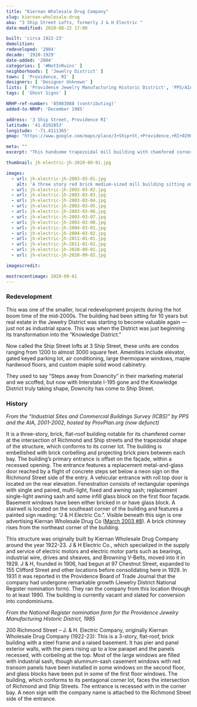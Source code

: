 ```yaml
---
title: "Kiernan Wholesale Drug Company"
slug: kiernan-wholesale-drug
aka: "3 Ship Street Lofts, formerly J & H Electric "
date-modified: 2020-08-22 17:00

built: 'circa 1922-23'
demolition: 
redeveloped: '2004'
decade: '1920-1929'
date-added: '2004'
categories: [ '#NotInRuins' ]
neighborhoods: [ 'Jewelry District' ]
town: [ 'Providence, RI' ]
designers: [ 'Designer Unknown' ]
lists: [ 'Providence Jewelry Manufacturing Historic District', 'PPS/AIA Industrial Commercial Buildings Survey', 'Providence Industrial Sites 1981', 'National Register of Historic Places' ]
tags: [ 'Ghost Signs' ]

NRHP-ref-number: '85003088 (contributing)'
added-to-NRHP: 'December 1985'

address: '3 Ship Street, Providence RI'
latitude: '41.8192853'
longitude: '-71.4111365'
gmap: "https://www.google.com/maps/place/3+Ship+St,+Providence,+RI+02903/@41.8192853,-71.4111365,17z/data=!3m1!4b1!4m5!3m4!1s0x89e44515951e1d83:0x9fc99c28813f096f!8m2!3d41.8192853!4d-71.4089478"

meta: ""
excerpt: "This handsome trapezoidal mill building with chamfered corner in the Jewelry District was converted to lofts in 2004."

thumbnail: jh-electric-jh-2020-09-01.jpg

images:
  - url: jh-electric-jh-2003-03-01.jpg
    alt: 'A three story red brick medium-sized mill building sitting on a raised concrete basement on a trapezoidal corner lot.'
  - url: jh-electric-jh-2003-03-02.jpg
  - url: jh-electric-jh-2003-03-03.jpg
  - url: jh-electric-jh-2003-03-04.jpg
  - url: jh-electric-jh-2003-03-05.jpg
  - url: jh-electric-jh-2003-03-06.jpg
  - url: jh-electric-jh-2003-03-07.jpg
  - url: jh-electric-jh-2003-03-08.jpg
  - url: jh-electric-jh-2004-03-01.jpg
  - url: jh-electric-jh-2004-03-02.jpg
  - url: jh-electric-jh-2011-01-01.jpg
  - url: jh-electric-jh-2011-01-02.jpg
  - url: jh-electric-jh-2020-09-01.jpg
  - url: jh-electric-jh-2020-09-02.jpg

imagescredit:

mostrecentimage: 2020-09-01
---
```


### Redevelopment

This was one of the smaller, local redevelopment projects during the hot boom time of the mid-2000s. The building had been sitting for 10 years but real estate in the Jewelry District was starting to become valuable again — just not as industrial space. This was when the District was just beginning its transformation into the “Knowledge District.”

Now called the Ship Street lofts at 3 Ship Street, these units are condos ranging from 1200 to almost 3000 square feet. Amenities include elevator, gated keyed parking lot, air conditioning, large thermopane windows, maple hardwood floors, and custom maple solid wood cabinetry. 

They used to say “Steps away from Downcity” in their marketing material and we scoffed, but now with Interstate I-195 gone and the Knowledge District truly taking shape, Downcity has come to Ship Street. 


### History

_From the “Industrial Sites and Commercial Buildings Survey (ICBS)” by PPS and the AIA, 2001-2002, hosted by ProvPlan.org (now defunct)_

It is a three-story, brick, flat-roof building notable for its chamfered corner at the intersection of Richmond and Ship streets and the trapezoidal shape of the structure, which conforms to its corner lot. The building is embellished with brick corbelling and projecting brick piers between each bay. The building’s primary entrance is offset on the façade, within a recessed opening. The entrance features a replacement metal-and-glass door reached by a flight of concrete steps set below a neon sign on the Richmond Street side of the entry. A vehicular entrance with roll top door is located on the rear elevation. Fenestration consists of rectangular openings with single and paired, multi-light, fixed and awning sash; replacement single-light awning sash and some infill glass block on the first floor façade. Basement windows have been either bricked in or have glass block. A stairwell is located on the southeast corner of the building and features a painted sign reading: “J & H Electric Co.”. Visible beneath this sign is one advertising Kiernan Wholesale Drug Co ([March 2003 #8](#photo-jh-electric-jh-2003-03-08)). A brick chimney rises from the northeast corner of the building.

This structure was originally built by Kiernan Wholesale Drug Company around the year 1922-23. J & H Electric Co., which specialized in the supply and service of electric motors and electric motor parts such as bearings, industrial wire, drives and sheaves, and Browning V-Belts, moved into it in 1929. J & H, founded in 1906, had begun at 97 Chestnut Street, expanded to 155 Clifford Street and other locations before consolidating here in 1929. In 1931 it was reported in the Providence Board of Trade Journal that the company had undergone remarkable growth (Jewelry District National Register nomination form). They ran the company from this location through to at least 1990. The building is currently vacant and slated for conversion into condominiums.

_From the National Register nomination form for the Providence Jewelry Manufacturing Historic District, 1985_

200 Richmond Street – J. & H. Electric Company, originally Kiernan Wholesale Drug Company (1922-23): This is a 3-story, flat-roof, brick building with a steel frame and a raised basement. It has pier and panel exterior walls, with the piers rising up to a low parapet and the panels recessed, with corbeling at the top. Most of the large windows are filled with industrial sash, though aluminum-sash casement windows with red transom panels have been installed in some windows on the second floor, and glass blocks have been put in some of the first floor windows. The building, which conforms to its pentagonal corner lot, faces the intersection of Richmond and Ship Streets. The entrance is recessed with in the corner bay. A neon sign with the company name is attached to the Richmond Street side of the entrance.

